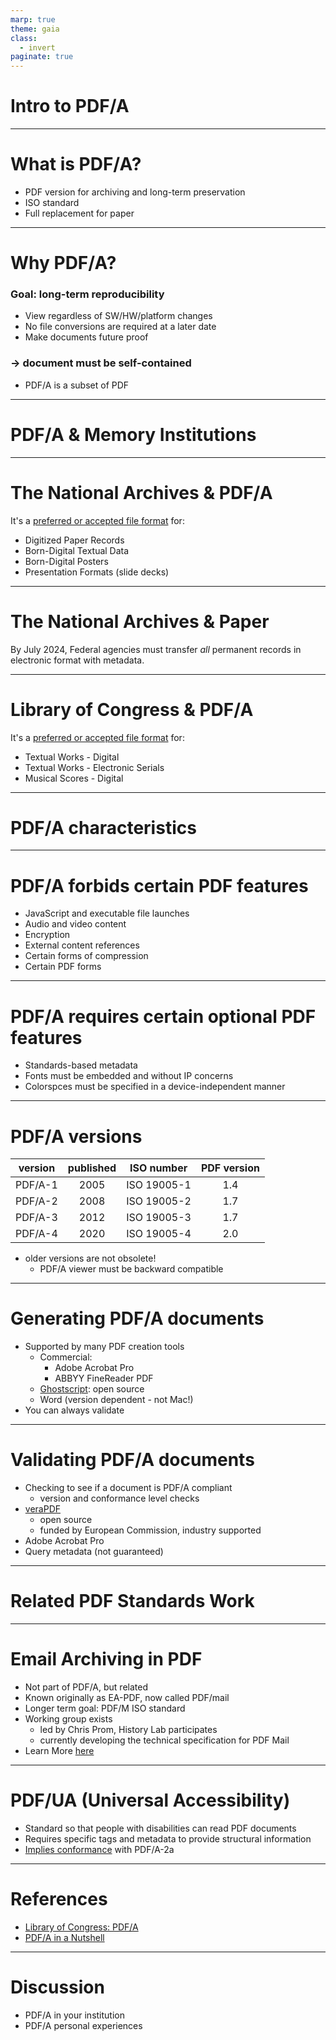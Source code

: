 ```yaml
---
marp: true
theme: gaia
class:
  - invert
paginate: true
---
```

<!-- _class: lead -->
# Intro to PDF/A
---
# What is PDF/A?
* PDF version for archiving and long-term preservation
* ISO standard
* Full replacement for paper
---
# Why PDF/A?
### Goal: long-term reproducibility
* View regardless of SW/HW/platform changes
* No file conversions are required at a later date
* Make documents future proof
### $\rightarrow$ document must be self-contained
* PDF/A is a subset of PDF
---
<!-- _class: lead -->
# PDF/A & Memory Institutions
---
# The National Archives & PDF/A
It's a [preferred or accepted file format](https://www.archives.gov/records-mgmt/policy/transfer-guidance-tables.html) for:
- Digitized Paper Records  
- Born-Digital Textual Data
- Born-Digital Posters
- Presentation Formats (slide decks)
---
# The National Archives & Paper
By July 2024, Federal agencies must transfer *all* permanent records in electronic format with metadata.

---
# Library of Congress & PDF/A
It's a [preferred or accepted file format](https://www.loc.gov/preservation/resources/rfs/TOC.html) for:
- Textual Works - Digital
- Textual Works - Electronic Serials
- Musical Scores - Digital
---
<!-- _class: lead -->
# PDF/A characteristics
---
# PDF/A forbids certain PDF features
* JavaScript and executable file launches
* Audio and video content
* Encryption
* External content references
* Certain forms of compression
* Certain PDF forms
---
# PDF/A requires certain optional PDF features
* Standards-based metadata
* Fonts must be embedded and without IP concerns
* Colorspces must be specified in a device-independent manner
---
# PDF/A versions
| version | published | ISO number | PDF version |
|---------|:---------:|------------|:-----------:|
| PDF/A-1 | 2005      | ISO 19005-1| 1.4         |
| PDF/A-2 | 2008      | ISO 19005-2| 1.7         |
| PDF/A-3 | 2012      | ISO 19005-3| 1.7         |
| PDF/A-4 | 2020      | ISO 19005-4| 2.0         |

* older versions are not obsolete!
    * PDF/A viewer must be backward compatible
---
# Generating PDF/A documents
* Supported by many PDF creation tools 
    * Commercial:
        * Adobe Acrobat Pro 
        * ABBYY FineReader PDF
    * [Ghostscript](https://www.ghostscript.com/index.html): open source
    * Word (version dependent - not Mac!)
* You can always validate
---
# Validating PDF/A documents
* Checking to see if a document is PDF/A compliant
    * version and conformance level checks
* [veraPDF](https://verapdf.org/home/) 
    * open source
    * funded by European Commission, industry supported
* Adobe Acrobat Pro
* Query metadata (not guaranteed)
---
<!-- _class: lead -->
# Related PDF Standards Work
---
# Email Archiving in PDF
* Not part of PDF/A, but related
* Known originally as EA-PDF, now called PDF/mail
* Longer term goal: PDF/M ISO standard 
* Working group exists 
    * led by Chris Prom, History Lab participates
    * currently developing the technical specification for PDF Mail
* Learn More [here](https://pdfa.org/presentation/email-archiving-in-pdf/) 
---
# PDF/UA (Universal Accessibility)
* Standard so that people with disabilities can read PDF documents  
* Requires specific tags and metadata to provide structural information
* [Implies conformance](https://www.loc.gov/preservation/digital/formats/fdd/fdd000350.shtml) with PDF/A-2a 
---
# References
* [Library of Congress: PDF/A](https://www.loc.gov/preservation/digital/formats/fdd/fdd000318.shtml)
* [PDF/A in a Nutshell](https://pdfa.org/resource/pdfa-in-a-nutshell-2-0/)

---
# Discussion
* PDF/A in your institution
* PDF/A personal experiences

